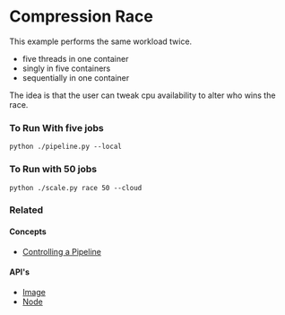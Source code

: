 # Compression Race

This example performs the same workload twice.
  - five threads in one container
  - singly in five containers
  - sequentially in one container

The idea is that the user can tweak cpu availability to alter who wins the race.


### To Run With five jobs

    python ./pipeline.py --local

### To Run with 50 jobs

    python ./scale.py race 50 --cloud

### Related

#### Concepts

- [Controlling a Pipeline](https://www.conducto.com/docs/basics/controlling-a-pipeline)

#### API's

- [Image](https://conducto.com/api/docker.html#conducto.Image)
- [Node](https://conducto.com/api/nodes.html)
